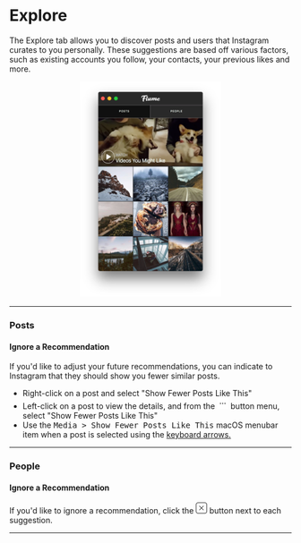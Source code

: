 # Explore

The Explore tab allows you to discover posts and users that Instagram curates to you personally. These suggestions are based off various factors, such as existing accounts you follow, your contacts, your previous likes and more.

<p style="text-align: center; margin-top: 1em;"><img src="/views/assets/explore.png" width="50%" height="50%" /></p>

<hr />

### Posts

#### Ignore a Recommendation

If you'd like to adjust your future recommendations, you can indicate to Instagram that they should show you fewer similar posts. 

- Right-click on a post and select "Show Fewer Posts Like This"
- Left-click on a post to view the details, and from the <img src="/views/assets/actions-menu.png" width="20" height="20" /> button menu, select "Show Fewer Posts Like This"
- Use the <kbd>Media > Show Fewer Posts Like This</kbd> macOS menubar item when a post is selected using the [keyboard arrows.](/misc/keyboard-shortcuts.md)

<hr />

### People

#### Ignore a Recommendation

If you'd like to ignore a recommendation, click the <img src="/views/assets/actions-dismiss.png" width="20" height="20" /> button next to each suggestion.



<hr />

